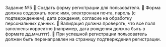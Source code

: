 Задание №5
📌 Создать форму регистрации для пользователя.
📌 Форма должна содержать поля: имя, электронная почта,
пароль (с подтверждением), дата рождения, согласие на
обработку персональных данных.
📌 Валидация должна проверять, что все поля заполнены
корректно (например, дата рождения должна быть в
формате дд.мм.гггг).
📌 При успешной регистрации пользователь должен быть
перенаправлен на страницу подтверждения регистрации.